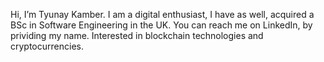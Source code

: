 Hi, I’m Tyunay Kamber. I am a digital enthusiast, I have as well, acquired a BSc in Software Engineering in the UK.
You can reach me on LinkedIn, by prividing my name.
Interested in blockchain technologies and cryptocurrencies.
